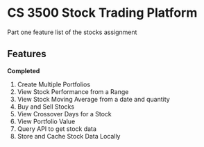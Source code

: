# CS 3500 Stock Trading Platform

Part one feature list of the stocks assignment

## Features

**Completed**

1. Create Multiple Portfolios
2. View Stock Performance from a Range
3. View Stock Moving Average from a date and quantity
4. Buy and Sell Stocks
5. View Crossover Days for a Stock
6. View Portfolio Value
7. Query API to get stock data
8. Store and Cache Stock Data Locally
